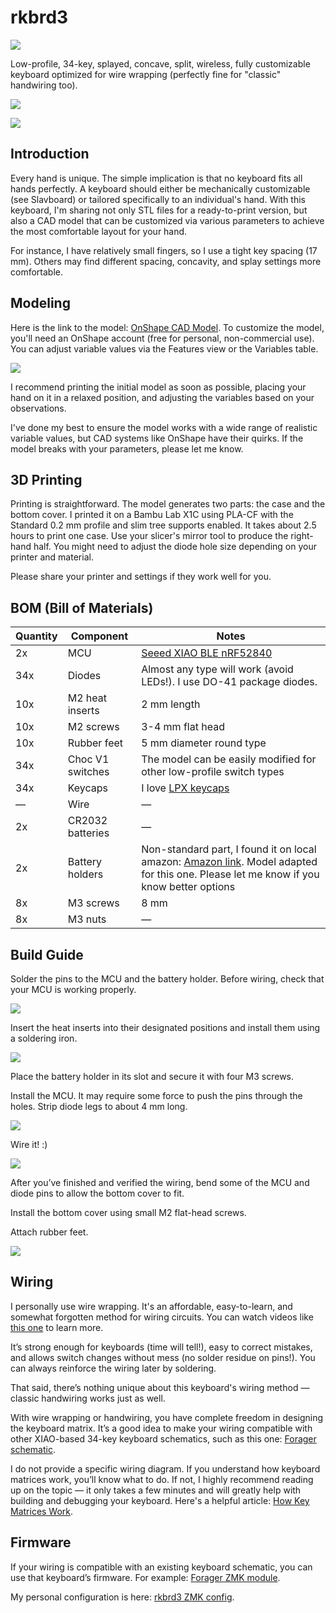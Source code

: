 # rkbrd3

![](./images/2.jpg)

Low-profile, 34-key, splayed, concave, split, wireless, fully customizable keyboard optimized for wire wrapping (perfectly fine for "classic" handwiring too).

![](./images/1.jpg)

![](./images/8.jpg)

## Introduction

Every hand is unique. The simple implication is that no keyboard fits all hands perfectly. A keyboard should either be mechanically customizable (see Slavboard) or tailored specifically to an individual's hand. With this keyboard, I'm sharing not only STL files for a ready-to-print version, but also a CAD model that can be customized via various parameters to achieve the most comfortable layout for your hand.

For instance, I have relatively small fingers, so I use a tight key spacing (17 mm). Others may find different spacing, concavity, and splay settings more comfortable.

## Modeling

Here is the link to the model: [OnShape CAD Model](https://cad.onshape.com/documents/c1f04e62418ea8430405ee0e/w/7ba627513a87dc41f966e769/e/bb377df9cee8dd07dce626be). To customize the model, you'll need an OnShape account (free for personal, non-commercial use). You can adjust variable values via the Features view or the Variables table.

![](./images/drawing.png)

I recommend printing the initial model as soon as possible, placing your hand on it in a relaxed position, and adjusting the variables based on your observations.

I've done my best to ensure the model works with a wide range of realistic variable values, but CAD systems like OnShape have their quirks. If the model breaks with your parameters, please let me know.

## 3D Printing

Printing is straightforward. The model generates two parts: the case and the bottom cover. I printed it on a Bambu Lab X1C using PLA-CF with the Standard 0.2 mm profile and slim tree supports enabled. It takes about 2.5 hours to print one case. Use your slicer's mirror tool to produce the right-hand half. You might need to adjust the diode hole size depending on your printer and material.

Please share your printer and settings if they work well for you.

## BOM (Bill of Materials)

| Quantity | Component        | Notes                                                                                                                                                                        |
| -------- | ---------------- | ---------------------------------------------------------------------------------------------------------------------------------------------------------------------------- |
| 2x       | MCU              | [Seeed XIAO BLE nRF52840](https://www.seeedstudio.com/Seeed-XIAO-BLE-nRF52840-p-5201.html)                                                                                   |
| 34x      | Diodes           | Almost any type will work (avoid LEDs!). I use DO-41 package diodes.                                                                                                         |
| 10x      | M2 heat inserts  | 2 mm length                                                                                                                                                                  |
| 10x      | M2 screws        | 3-4 mm flat head                                                                                                                                                             |
| 10x      | Rubber feet      | 5 mm diameter round type                                                                                                                                                     |
| 34x      | Choc V1 switches | The model can be easily modified for other low-profile switch types                                                                                                          |
| 34x      | Keycaps          | I love [LPX keycaps](https://github.com/levpopov/LPX/)                                                                                                                       |
| —        | Wire             | —                                                                                                                                                                            |
| 2x       | CR2032 batteries | —                                                                                                                                                                            |
| 2x       | Battery holders  | Non-standard part, I found it on local amazon: [Amazon link](https://www.amazon.de/dp/B08GX5W8DX). Model adapted for this one. Please let me know if you know better options |
| 8x       | M3 screws        | 8 mm                                                                                                                                                                         |
| 8x       | M3 nuts          | —                                                                                                                                                                            |

## Build Guide

Solder the pins to the MCU and the battery holder. Before wiring, check that your MCU is working properly.

![](./images/4.jpg)

Insert the heat inserts into their designated positions and install them using a soldering iron.

![](./images/3.jpg)

Place the battery holder in its slot and secure it with four M3 screws.

Install the MCU. It may require some force to push the pins through the holes. Strip diode legs to about 4 mm long.

![](./images/6.jpg )

Wire it! :)

![](./images/7.jpg)

After you’ve finished and verified the wiring, bend some of the MCU and diode pins to allow the bottom cover to fit.

Install the bottom cover using small M2 flat-head screws.

Attach rubber feet.

![](./images/9.jpg)

## Wiring

I personally use wire wrapping. It's an affordable, easy-to-learn, and somewhat forgotten method for wiring circuits. You can watch videos like [this one](https://www.youtube.com/watch?v=IXvEDM-m9CE) to learn more.

It’s strong enough for keyboards (time will tell!), easy to correct mistakes, and allows switch changes without mess (no solder residue on pins!). You can always reinforce the wiring later by soldering.

That said, there’s nothing unique about this keyboard's wiring method — classic handwiring works just as well.

With wire wrapping or handwiring, you have complete freedom in designing the keyboard matrix. It’s a good idea to make your wiring compatible with other XIAO-based 34-key keyboard schematics, such as this one: [Forager schematic](https://github.com/carrefinho/forager/blob/main/forager-pcb/forager-pcb.kicad_sch).

I do not provide a specific wiring diagram. If you understand how keyboard matrices work, you’ll know what to do. If not, I highly recommend reading up on the topic — it only takes a few minutes and will greatly help with building and debugging your keyboard. Here's a helpful article: [How Key Matrices Work](https://pcbheaven.com/wikipages/How_Key_Matrices_Works/).

## Firmware

If your wiring is compatible with an existing keyboard schematic, you can use that keyboard’s firmware. For example: [Forager ZMK module](https://github.com/carrefinho/forager-zmk-module).

My personal configuration is here: [rkbrd3 ZMK config](https://github.com/prepor/zmk-config-rkbrd3).
